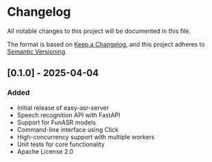 # Changelog

All notable changes to this project will be documented in this file.

The format is based on [Keep a Changelog](https://keepachangelog.com/en/1.0.0/),
and this project adheres to [Semantic Versioning](https://semver.org/spec/v2.0.0.html).

## [0.1.0] - 2025-04-04

### Added
- Initial release of easy-asr-server
- Speech recognition API with FastAPI
- Support for FunASR models
- Command-line interface using Click
- High-concurrency support with multiple workers
- Unit tests for core functionality
- Apache License 2.0 
